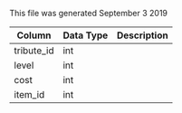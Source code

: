 This file was generated September 3 2019

| Column     | Data Type | Description |
| ---------- | --------- | ----------- |
| tribute_id | int       |             |
| level      | int       |             |
| cost       | int       |             |
| item_id    | int       |             |